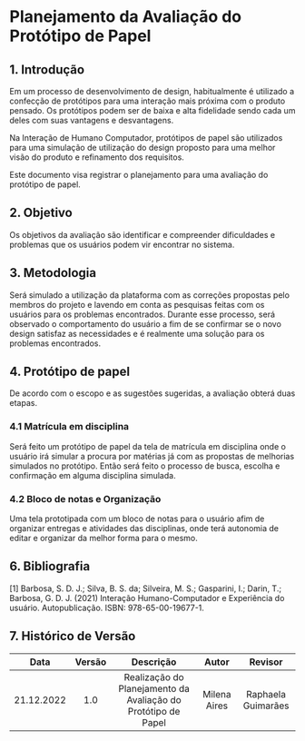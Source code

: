 # Planejamento da Avaliação do Protótipo de Papel

## 1. Introdução 
Em um processo de desenvolvimento de design, habitualmente é utilizado a confecção de protótipos para uma interação mais próxima com o produto pensado. Os protótipos podem ser de baixa e alta fidelidade sendo cada um deles com suas vantagens e desvantagens. 

Na Interação de Humano Computador, protótipos de papel são utilizados para uma simulação de utilização do design proposto para uma melhor visão do produto e refinamento dos requisitos.

Este documento visa registrar o planejamento para uma avaliação do protótipo de papel.

## 2. Objetivo
Os objetivos da avaliação são identificar e compreender dificuldades e problemas que os usuários podem vir encontrar no sistema.

## 3. Metodologia 
Será simulado a utilização da plataforma com as correções propostas pelo membros do projeto e lavendo em conta as pesquisas feitas com os usuários para os problemas encontrados. Durante esse processo, será observado o comportamento do usuário a fim de se confirmar se o novo design satisfaz as necessidades e é realmente uma solução para os problemas encontrados.   

## 4. Protótipo de papel 
De acordo com o escopo e as sugestões sugeridas, a avaliação obterá duas etapas.

### 4.1 Matrícula em disciplina 
Será feito um protótipo de papel da tela de matrícula em disciplina onde o usuário irá simular a procura por matérias já com as propostas de melhorias simulados no protótipo. Então será feito o processo de busca, escolha e confirmação em alguma disciplina simulada.

### 4.2 Bloco de notas e Organização
Uma tela prototipada com um bloco de notas para o usuário afim de organizar entregas e atividades das disciplinas, onde terá autonomia de editar e organizar da melhor forma para o mesmo. 

## 6. Bibliografia
 [1] Barbosa, S. D. J.; Silva, B. S. da; Silveira, M. S.; Gasparini, I.; Darin, T.; Barbosa, G. D. J. (2021) Interação Humano-Computador e Experiência do usuário. Autopublicação. ISBN: 978-65-00-19677-1.

## 7. Histórico de Versão
| Data       | Versão | Descrição            | Autor             | Revisor |
|:----------:|:------:|:--------------------:|:-----------------:|:-------:|
| 21.12.2022 | 1.0 | Realização do Planejamento da Avaliação do Protótipo de Papel | Milena Aires | Raphaela Guimarães |
